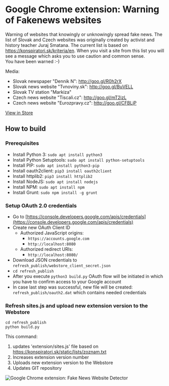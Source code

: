 # Google Chrome extension: Warning of Fakenews websites

Warning of websites that knowingly or unknowingly spread fake news. The list of Slovak and Czech websites was originally created by activist and history teacher Juraj Smatana. The current list is based on https://konspiratori.sk/kriteria/en.
When you visit a site from this list you will see a message which asks you to use caution and common sense.  
You have been warned :-)

Media:  
- Slovak newspaper "Dennik N": http://goo.gl/R0h2rX  
- Slovak news website "Tvnoviny.sk": http://goo.gl/BuVELL  
- Slovak TV station "Markiza"  
- Czech news website "Tiscali.cz": http://goo.gl/mT2izL  
- Czech news website "Eurozpravy.cz": http://goo.gl/CFBLjP  

[View in Store](https://chrome.google.com/webstore/detail/detektor-dezinforma%C4%8Dn%C3%BDch/ajfhmidimnkpbhnkcckllicmhhdipmoo?hl=en)  

## How to build

### Prerequisites

- Install Python 3: `sudo apt install python3`
- Install Python Setuptools: `sudo apt install python-setuptools`
- Install PIP: `sudo apt install python3-pip`
- Install oauth2client: `pip3 install oauth2client`
- Install httplib2: `pip3 install httplib2`
- Install NodeJS: `sudo apt install nodejs`
- Install NPM: `sudo apt install npm`
- Install Grunt: `sudo npm install -g grunt`

### Setup OAuth 2.0 credentials

- Go to [https://console.developers.google.com/apis/credentials](https://console.developers.google.com/apis/credentials)
- Create new OAuth Client ID
  - Authorized JavaScript origins: 
    - `https://accounts.google.com`
    - `http://localhost:8080`
  - Authorized redirect URIs:
    - `http://localhost:8080/`
- Download JSON credentials to `refresh_publish/webstore_client_secret.json`
- `cd refresh_publish`
- After you execute `python3 build.py` OAuth flow will be initiated in which you have to confirm access to your Google account
- In case last step was successful, new file will be created: `refresh_publish/oauth2.dat` which contains needed credentials


### Refresh sites.js and upload new extension version to the Webstore
```
cd refresh_publish
python build.py
```
This command:
1. updates 'extension/sites.js' file based on https://konspiratori.sk/static/lists/zoznam.txt
2. Increases extension version number
3. Uploads new extension version to the Webstore
4. Updates GIT repository 


![Google Chrome extension: Fake News Website Detector](http://radosdesign.github.io/screenshot.jpg)
